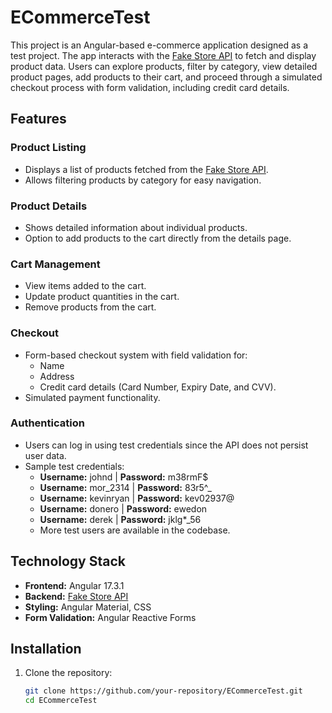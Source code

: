 # ECommerceTest

This project is an Angular-based e-commerce application designed as a test project. The app interacts with the [Fake Store API](https://fakestoreapi.com/) to fetch and display product data. Users can explore products, filter by category, view detailed product pages, add products to their cart, and proceed through a simulated checkout process with form validation, including credit card details.

## Features

### Product Listing
- Displays a list of products fetched from the [Fake Store API](https://fakestoreapi.com/).
- Allows filtering products by category for easy navigation.

### Product Details
- Shows detailed information about individual products.
- Option to add products to the cart directly from the details page.

### Cart Management
- View items added to the cart.
- Update product quantities in the cart.
- Remove products from the cart.

### Checkout
- Form-based checkout system with field validation for:
  - Name
  - Address
  - Credit card details (Card Number, Expiry Date, and CVV).
- Simulated payment functionality.

### Authentication
- Users can log in using test credentials since the API does not persist user data.
- Sample test credentials:
  - **Username:** johnd | **Password:** m38rmF$
  - **Username:** mor_2314 | **Password:** 83r5^_
  - **Username:** kevinryan | **Password:** kev02937@
  - **Username:** donero | **Password:** ewedon
  - **Username:** derek | **Password:** jklg*_56
  - More test users are available in the codebase.

## Technology Stack
- **Frontend:** Angular 17.3.1
- **Backend:** [Fake Store API](https://fakestoreapi.com/)
- **Styling:** Angular Material, CSS
- **Form Validation:** Angular Reactive Forms

## Installation

1. Clone the repository:
   ```bash
   git clone https://github.com/your-repository/ECommerceTest.git
   cd ECommerceTest
